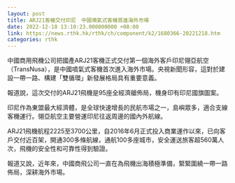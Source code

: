 ```yaml
---
layout: post
title: ARJ21客機交付印尼　中國噴氣式客機首進海外市場
date: 2022-12-18 13:10:23.000000000 +08:00
link: https://news.rthk.hk/rthk/ch/component/k2/1680366-20221218.htm
categories: rthk
---
```


中國商用飛機公司把國產ARJ21客機正式交付第一個海外客戶印尼翎亞航空（TransNusa），是中國噴氣式客機首次進入海外市場。央視新聞形容，這對於建設一帶一路、構建「雙循環」新發展格局具有重要意義。

報道說，這次交付的ARJ21飛機是95座全經濟艙佈局，機身印有印尼國旗圖案。

印尼作為東盟最大經濟體，是全球快速增長的民航市場之一，島嶼眾多，適合支線客機運行。翎亞航空主要營運印尼往返周邊的國內外航線。

ARJ21飛機航程2225至3700公里，自2016年6月正式投入商業運作以來，已向客戶交付近百架，開通300多條航線，通航100多座城市，安全運送旅客超560萬人次，飛機的安全性和可靠性得到驗證。

報道又說，近年來，中國商飛公司一直在為飛機出海積極準備，緊緊圍繞一帶一路佈局，深耕海外市場。
